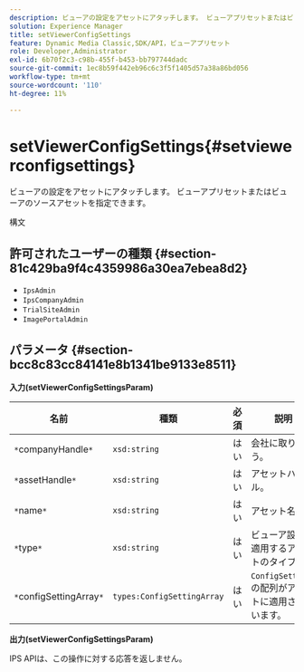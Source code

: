 ```yaml
---
description: ビューアの設定をアセットにアタッチします。 ビューアプリセットまたはビューアのソースアセットを指定できます。
solution: Experience Manager
title: setViewerConfigSettings
feature: Dynamic Media Classic,SDK/API，ビューアプリセット
role: Developer,Administrator
exl-id: 6b70f2c3-c98b-455f-b453-bb797744dadc
source-git-commit: 1ec8b59f442eb96c6c3f5f1405d57a38a86bd056
workflow-type: tm+mt
source-wordcount: '110'
ht-degree: 11%

---
```


# setViewerConfigSettings{#setviewerconfigsettings}

ビューアの設定をアセットにアタッチします。 ビューアプリセットまたはビューアのソースアセットを指定できます。

構文

## 許可されたユーザーの種類 {#section-81c429ba9f4c4359986a30ea7ebea8d2}

* `IpsAdmin`
* `IpsCompanyAdmin`
* `TrialSiteAdmin`
* `ImagePortalAdmin`

## パラメータ {#section-bcc8c83cc84141e8b1341be9133e8511}

**入力(setViewerConfigSettingsParam)**

| 名前 | 種類 | 必須 | 説明 |
|---|---|---|---|
| `*`companyHandle`*` | `xsd:string` | はい | 会社に取り扱う。 |
| `*`assetHandle`*` | `xsd:string` | はい | アセットハンドル。 |
| `*`name`*` | `xsd:string` | はい | アセット名。 |
| `*`type`*` | `xsd:string` | はい | ビューア設定を適用するアセットのタイプ。 |
| `*`configSettingArray`*` | `types:ConfigSettingArray` | はい | `ConfigSettings`の配列がアセットに適用されています。 |

**出力(setViewerConfigSettingsParam)**

IPS APIは、この操作に対する応答を返しません。
